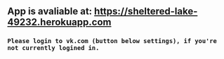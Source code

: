 
##        App is avaliable at: https://sheltered-lake-49232.herokuapp.com
###        `Please login to vk.com (button below settings), if you're not currently logined in.`
